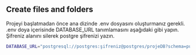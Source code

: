 ## Create files and folders
Projeyi başlatmadan önce ana dizinde .env dosyasını oluşturmanız gerekli. .env doya içerisinde DATABASE_URL tanımlamasını aşağıdaki gibi yapın. Şifreniz alanını silerek postgre şifrenizi yazın.
```sh
DATABASE_URL="postgresql://postgres:şifreniz@postgres/projeDB?schema=public&connection_limit=5&pool_timeout=2"
```

